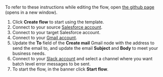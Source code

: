 To refer to these instructions while editing the flow, open [the github page](https://github.com/ot4i/app-connect-templates/blob/master/resources/markdown/Sync%20Salesforce%20Leads%20between%20accounts%20and%20check%20and%20record%20state_instructions.md) (opens in a new window).

1. Click **Create flow** to start using the template.
1. Connect to your source [Salesforce account](http://ibm.biz/aassalesforce).
1. Connect to your target Salesforce account.
1. Connect to your [Gmail account](http://ibm.biz/aasgmail).
1. Update the **To** field of the **Create mail** Gmail node with the address to send the email to, and update the email **Subject** and **Body** to meet your business needs. 
1. Connect to your [Slack account](http://ibm.biz/aasslack) and select a channel where you want batch level error messages to be sent.
1. To start the flow, in the banner click **Start flow**.
